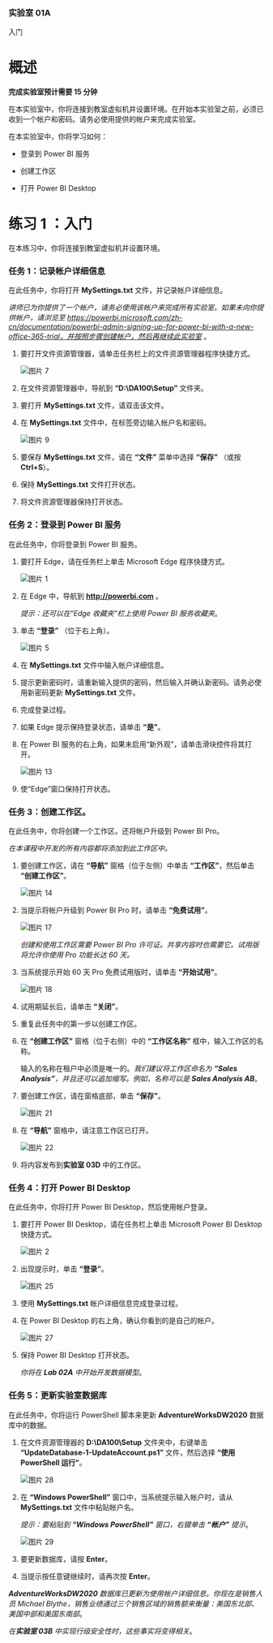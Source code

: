 ﻿

### 实验室 01A

入门

# 概述

**完成实验室预计需要 15 分钟**

在本实验室中，你将连接到教室虚拟机并设置环境。在开始本实验室之前，必须已收到一个帐户和密码。请务必使用提供的帐户来完成实验室。

在本实验室中，你将学习如何：

* 登录到 Power BI 服务

* 创建工作区

* 打开 Power BI Desktop

# 练习 1 ：入门

在本练习中，你将连接到教室虚拟机并设置环境。

### 任务 1：记录帐户详细信息

在此任务中，你将打开 **MySettings.txt** 文件，并记录帐户详细信息。

*讲师已为你提供了一个帐户，请务必使用该帐户来完成所有实验室。如果未向你提供帐户，请浏览至 https://powerbi.microsoft.com/zh-cn/documentation/powerbi-admin-signing-up-for-power-bi-with-a-new-office-365-trial，并按照步骤创建帐户，然后再继续此实验室* 。

1. 要打开文件资源管理器，请单击任务栏上的文件资源管理器程序快捷方式。

    ![图片 7](Linked_image_Files/PowerBI_Lab01A_image1.png)

2. 在文件资源管理器中，导航到 **“D:\DA100\Setup”** 文件夹。

3. 要打开 **MySettings.txt** 文件，请双击该文件。

4. 在 **MySettings.txt** 文件中，在标签旁边输入帐户名和密码。

    ![图片 9](Linked_image_Files/PowerBI_Lab01A_image2.png)

5. 要保存 **MySettings.txt** 文件，请在 **“文件”** 菜单中选择 **“保存”** （或按 **Ctrl+S**）。

6. 保持 **MySettings.txt** 文件打开状态。

7. 将文件资源管理器保持打开状态。

### 任务 2：登录到 Power BI 服务

在此任务中，你将登录到 Power BI 服务。

1. 要打开 Edge，请在任务栏上单击 Microsoft Edge 程序快捷方式。

    ![图片 1](Linked_image_Files/PowerBI_Lab01A_image3.png)

2. 在 Edge 中，导航到 **http://powerbi.com** 。

    *提示：还可以在“Edge 收藏夹”栏上使用 Power BI 服务收藏夹*。

3. 单击 **“登录”** （位于右上角）。

    ![图片 5](Linked_image_Files/PowerBI_Lab01A_image4.png)

4. 在 **MySettings.txt** 文件中输入帐户详细信息。

5. 提示更新密码时，请重新输入提供的密码，然后输入并确认新密码。请务必使用新密码更新 **MySettings.txt** 文件。

6. 完成登录过程。

7. 如果 Edge 提示保持登录状态，请单击 **“是”**。

8. 在 Power BI 服务的右上角，如果未启用“新外观”，请单击滑块控件将其打开。

    ![图片 13](Linked_image_Files/PowerBI_Lab01A_image5.png)

9. 使“Edge”窗口保持打开状态。

  


### 任务 3：创建工作区。

在此任务中，你将创建一个工作区。还将帐户升级到 Power BI Pro。

*在本课程中开发的所有内容都将添加到此工作区中。*

1. 要创建工作区，请在 **“导航”** 窗格（位于左侧）中单击 **“工作区”**，然后单击 **“创建工作区”**。

    ![图片 14](Linked_image_Files/PowerBI_Lab01A_image6.png)

2. 当提示将帐户升级到 Power BI Pro 时，请单击 **“免费试用”**。

    ![图片 17](Linked_image_Files/PowerBI_Lab01A_image7.png)

    *创建和使用工作区需要 Power BI Pro 许可证。共享内容时也需要它。试用版将允许你使用 Pro 功能长达 60 天。*

3. 当系统提示开始 60 天 Pro 免费试用版时，请单击 **“开始试用”**。

    ![图片 18](Linked_image_Files/PowerBI_Lab01A_image8.png)

4. 试用期延长后，请单击 **“关闭”**。

5. 重复此任务中的第一步以创建工作区。

6. 在 **“创建工作区”** 窗格（位于右侧）中的 **“工作区名称”** 框中，输入工作区的名称。

    输入的名称在租户中必须是唯一的。*我们建议将工作区命名为 **“Sales Analysis”**，并且还可以追加缩写。例如，名称可以是 **Sales Analysis AB***。

7. 要创建工作区，请在窗格底部，单击 **“保存”**。

    ![图片 21](Linked_image_Files/PowerBI_Lab01A_image9.png)

8. 在 **“导航”** 窗格中，请注意工作区已打开。

    ![图片 22](Linked_image_Files/PowerBI_Lab01A_image10.png)

9. 将内容发布到**实验室 03D** 中的工作区。

  


### 任务 4：打开 Power BI Desktop

在此任务中，你将打开 Power BI Desktop，然后使用帐户登录。

1. 要打开 Power BI Desktop，请在任务栏上单击 Microsoft Power BI Desktop 快捷方式。

    ![图片 2](Linked_image_Files/PowerBI_Lab01A_image11.png)

2. 出现提示时，单击 **“登录”**。

    ![图片 25](Linked_image_Files/PowerBI_Lab01A_image12.png)

3. 使用 **MySettings.txt** 帐户详细信息完成登录过程。

4. 在 Power BI Desktop 的右上角，确认你看到的是自己的帐户。

    ![图片 27](Linked_image_Files/PowerBI_Lab01A_image13.png)

5. 保持 Power BI Desktop 打开状态。

    *你将在 **Lab 02A** 中开始开发数据模型*。

  


### 任务 5：更新实验室数据库

在此任务中，你将运行 PowerShell 脚本来更新 **AdventureWorksDW2020** 数据库中的数据。

1. 在文件资源管理器的 **D:\DA100\Setup** 文件夹中，右键单击 **“UpdateDatabase-1-UpdateAccount.ps1”** 文件，然后选择 **“使用 PowerShell 运行”**。

    ![图片 28](Linked_image_Files/PowerBI_Lab01A_image14.png)

2. 在 **“Windows PowerShell”** 窗口中，当系统提示输入帐户时，请从 **MySettings.txt** 文件中粘贴帐户名。

    *提示：要粘贴到 **“Windows PowerShell”** 窗口，右键单击 **“帐户”** 提示*。

    ![图片 29](Linked_image_Files/PowerBI_Lab01A_image15.png)

3. 要更新数据库，请按 **Enter**。

4. 当提示按任意键继续时，请再次按 **Enter**。

***AdventureWorksDW2020** 数据库已更新为使用帐户详细信息。你现在是销售人员 Michael Blythe，销售业绩通过三个销售区域的销售额来衡量：美国东北部、美国中部和美国东南部*。

*在**实验室 03B** 中实现行级安全性时，这些事实将变得相关*。
